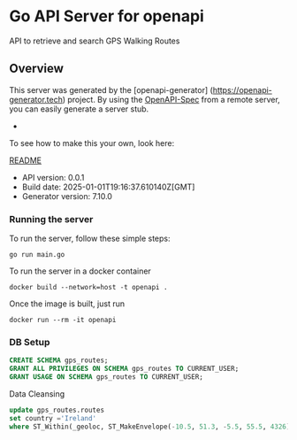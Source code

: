 # Go API Server for openapi

API to retrieve and search GPS Walking Routes

## Overview

This server was generated by the [openapi-generator]
(https://openapi-generator.tech) project.
By using the [OpenAPI-Spec](https://github.com/OAI/OpenAPI-Specification) from a remote server, you can easily generate a server stub.

-

To see how to make this your own, look here:

[README](https://openapi-generator.tech)

-   API version: 0.0.1
-   Build date: 2025-01-01T19:16:37.610140Z[GMT]
-   Generator version: 7.10.0

### Running the server

To run the server, follow these simple steps:

```
go run main.go
```

To run the server in a docker container

```
docker build --network=host -t openapi .
```

Once the image is built, just run

```
docker run --rm -it openapi
```

### DB Setup

```sql
CREATE SCHEMA gps_routes;
GRANT ALL PRIVILEGES ON SCHEMA gps_routes TO CURRENT_USER;
GRANT USAGE ON SCHEMA gps_routes TO CURRENT_USER;
```

Data Cleansing

```sql
update gps_routes.routes
set country ='Ireland'
where ST_Within(_geoloc, ST_MakeEnvelope(-10.5, 51.3, -5.5, 55.5, 4326))
```
